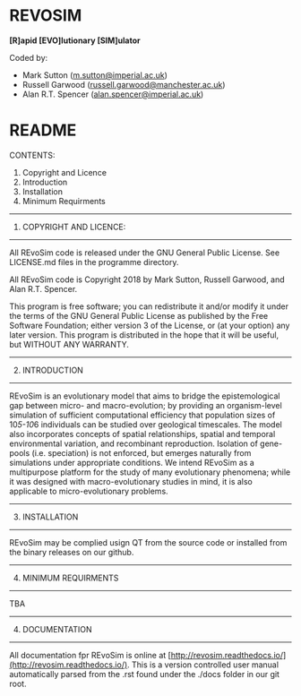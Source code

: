 
REVOSIM
=======
**[R]apid [EVO]lutionary [SIM]ulator**
 
Coded by:
 - Mark Sutton (m.sutton@imperial.ac.uk)
 - Russell Garwood (russell.garwood@manchester.ac.uk)
 - Alan R.T. Spencer (alan.spencer@imperial.ac.uk)

README
======

CONTENTS:

1. Copyright and Licence
2. Introduction
3. Installation
4. Minimum Requirments

***

1. COPYRIGHT AND LICENCE:
-------------------------

All REvoSim code is released under the GNU General Public License.
See LICENSE.md files in the programme directory.

All REvoSim code is Copyright 2018 by Mark Sutton, Russell Garwood,
and Alan R.T. Spencer.

This program is free software; you can redistribute it and/or modify
it under the terms of the GNU General Public License as published by
the Free Software Foundation; either version 3 of the License, or (at
your option) any later version. This program is distributed in the
hope that it will be useful, but WITHOUT ANY WARRANTY.

***

2. INTRODUCTION
---------------

REvoSim is an evolutionary model that aims to bridge the epistemological
gap between micro- and macro-evolution; by providing an organism-level
simulation of sufficient computational efficiency that population sizes
of 10*5-10*6 individuals can be studied over geological timescales. The
model also incorporates concepts of spatial relationships, spatial and
temporal environmental variation, and recombinant reproduction. Isolation
of gene-pools (i.e. speciation) is not enforced, but emerges naturally
from simulations under appropriate conditions. We intend REvoSim as a
multipurpose platform for the study of many evolutionary phenomena; while
it was designed with macro-evolutionary studies in mind, it is also
applicable to micro-evolutionary problems.

***

3. INSTALLATION
---------------

REvoSim may be complied usign QT from the source code or installed from
the binary releases on our github.

***

4. MINIMUM REQUIRMENTS
----------------------

TBA

***

4. DOCUMENTATION
----------------

All documentation fpr REvoSim is online at [http://revosim.readthedocs.io/](http://revosim.readthedocs.io/). This is a version controlled user manual automatically parsed from the .rst found under the ./docs folder in our git root.
